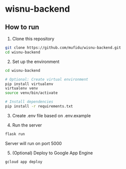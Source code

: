 # wisnu-backend

## How to run

1. Clone this repository

```bash
git clone https://github.com/mufidu/wisnu-backend.git
cd wisnu-backend
```

2. Set up the environment

```bash
cd wisnu-backend

# Optional: Create virtual environment
pip install virtualenv
virtualenv venv
source venv/bin/activate

# Install dependencies
pip install -r requirements.txt
```

3. Create .env file based on .env.example

4. Run the server

```bash
flask run
```

Server will run on port 5000

5. (Optional) Deploy to Google App Engine

```bash
gcloud app deploy
```
